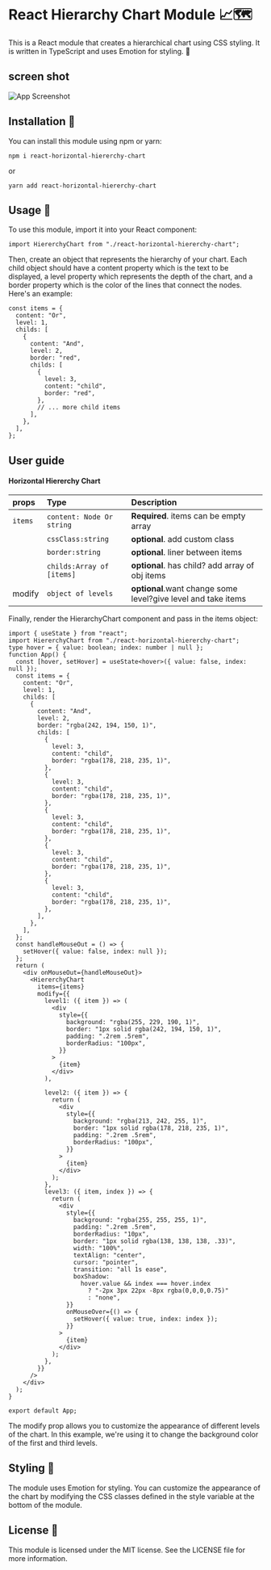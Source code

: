 # React Hierarchy Chart Module 📈🗺️

This is a React module that creates a hierarchical chart using CSS styling. It is written in TypeScript and uses Emotion for styling. 💅

## screen shot
![App Screenshot](https://iili.io/JUVbKmP.jpg)


## Installation 🚀

You can install this module using npm or yarn:

```
npm i react-horizontal-hiererchy-chart
```

or

```
yarn add react-horizontal-hiererchy-chart
```

## Usage 🔧

To use this module, import it into your React component:

```
import HiererchyChart from "./react-horizontal-hiererchy-chart";
```

Then, create an object that represents the hierarchy of your chart. Each child object should have a content property which is the text to be displayed, a level property which represents the depth of the chart, and a border property which is the color of the lines that connect the nodes. Here's an example:

```
const items = {
  content: "Or",
  level: 1,
  childs: [
    {
      content: "And",
      level: 2,
      border: "red",
      childs: [
        {
          level: 3,
          content: "child",
          border: "red",
        },
        // ... more child items
      ],
    },
  ],
};
```

## User guide

#### Horizontal Hiererchy Chart

| props   | Type                      | Description                                                   |
| :------ | :------------------------ | :------------------------------------------------------------ |
| `items` | `content: Node Or string` | **Required**. items can be empty array                        |
|         | `cssClass:string`         | **optional**. add custom class                                |
|         | `border:string`           | **optional**. liner between items                             |
|         | `childs:Array of [items]` | **optional**. has child? add array of obj items               |
| modify  | `object of levels`        | **optional**.want change some level?give level and take items |

Finally, render the HierarchyChart component and pass in the items object:

```
import { useState } from "react";
import HiererchyChart from "./react-horizontal-hiererchy-chart";
type hover = { value: boolean; index: number | null };
function App() {
  const [hover, setHover] = useState<hover>({ value: false, index: null });
  const items = {
    content: "Or",
    level: 1,
    childs: [
      {
        content: "And",
        level: 2,
        border: "rgba(242, 194, 150, 1)",
        childs: [
          {
            level: 3,
            content: "child",
            border: "rgba(178, 218, 235, 1)",
          },
          {
            level: 3,
            content: "child",
            border: "rgba(178, 218, 235, 1)",
          },
          {
            level: 3,
            content: "child",
            border: "rgba(178, 218, 235, 1)",
          },
          {
            level: 3,
            content: "child",
            border: "rgba(178, 218, 235, 1)",
          },
          {
            level: 3,
            content: "child",
            border: "rgba(178, 218, 235, 1)",
          },
        ],
      },
    ],
  };
  const handleMouseOut = () => {
    setHover({ value: false, index: null });
  };
  return (
    <div onMouseOut={handleMouseOut}>
      <HiererchyChart
        items={items}
        modify={{
          level1: ({ item }) => (
            <div
              style={{
                background: "rgba(255, 229, 190, 1)",
                border: "1px solid rgba(242, 194, 150, 1)",
                padding: ".2rem .5rem",
                borderRadius: "100px",
              }}
            >
              {item}
            </div>
          ),

          level2: ({ item }) => {
            return (
              <div
                style={{
                  background: "rgba(213, 242, 255, 1)",
                  border: "1px solid rgba(178, 218, 235, 1)",
                  padding: ".2rem .5rem",
                  borderRadius: "100px",
                }}
              >
                {item}
              </div>
            );
          },
          level3: ({ item, index }) => {
            return (
              <div
                style={{
                  background: "rgba(255, 255, 255, 1)",
                  padding: ".2rem .5rem",
                  borderRadius: "10px",
                  border: "1px solid rgba(138, 138, 138, .33)",
                  width: "100%",
                  textAlign: "center",
                  cursor: "pointer",
                  transition: "all 1s ease",
                  boxShadow:
                    hover.value && index === hover.index
                      ? "-2px 3px 22px -8px rgba(0,0,0,0.75)"
                      : "none",
                }}
                onMouseOver={() => {
                  setHover({ value: true, index: index });
                }}
              >
                {item}
              </div>
            );
          },
        }}
      />
    </div>
  );
}

export default App;
```

The modify prop allows you to customize the appearance of different levels of the chart. In this example, we're using it to change the background color of the first and third levels.

## Styling 🎨

The module uses Emotion for styling. You can customize the appearance of the chart by modifying the CSS classes defined in the style variable at the bottom of the module.

## License 📃

This module is licensed under the MIT license. See the LICENSE file for more information.
